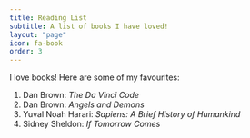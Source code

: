 ```yaml
---
title: Reading List
subtitle: A list of books I have loved!
layout: "page"
icon: fa-book
order: 3
---
```


I love books! Here are some of my favourites:

1. Dan Brown: *The Da Vinci Code*
2. Dan Brown: *Angels and Demons*
3. Yuval Noah Harari: *Sapiens: A Brief History of Humankind*
4. Sidney Sheldon: *If Tomorrow Comes*